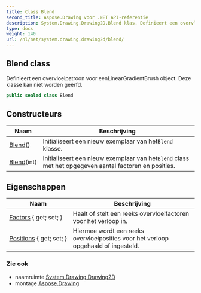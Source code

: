 ```yaml
---
title: Class Blend
second_title: Aspose.Drawing voor .NET API-referentie
description: System.Drawing.Drawing2D.Blend klas. Definieert een overvloeipatroon voor eenLinearGradientBrush object. Deze klasse kan niet worden geërfd.
type: docs
weight: 140
url: /nl/net/system.drawing.drawing2d/blend/
---
```

## Blend class

Definieert een overvloeipatroon voor eenLinearGradientBrush object. Deze klasse kan niet worden geërfd.

```csharp
public sealed class Blend
```

## Constructeurs

| Naam | Beschrijving |
| --- | --- |
| [Blend](blend/#constructor)() | Initialiseert een nieuw exemplaar van het`Blend` klasse. |
| [Blend](blend/#constructor_1)(int) | Initialiseert een nieuw exemplaar van het`Blend` class met het opgegeven aantal factoren en posities. |

## Eigenschappen

| Naam | Beschrijving |
| --- | --- |
| [Factors](../../system.drawing.drawing2d/blend/factors/) { get; set; } | Haalt of stelt een reeks overvloeifactoren voor het verloop in. |
| [Positions](../../system.drawing.drawing2d/blend/positions/) { get; set; } | Hiermee wordt een reeks overvloeiposities voor het verloop opgehaald of ingesteld. |

### Zie ook

* naamruimte [System.Drawing.Drawing2D](../../system.drawing.drawing2d/)
* montage [Aspose.Drawing](../../)


